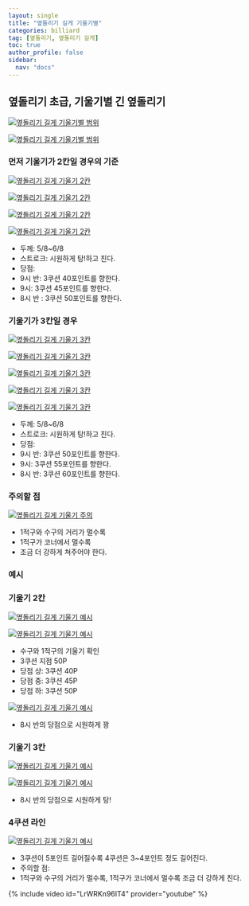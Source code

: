 ```yaml
---
layout: single
title: "옆돌리기 길게 기울기별"
categories: billiard
tag: [옆돌리기, 옆돌리기 길게] 
toc: true
author_profile: false
sidebar:
  nav: "docs"
---
```


## 옆돌리기 초급, 기울기별 긴 옆돌리기
[![옆돌리기 길게 기울기별 범위](/images/옆돌리기_길게_기울기_범위1.png)](/images/옆돌리기_길게_기울기_범위1.png)

[![옆돌리기 길게 기울기별 범위](/images/옆돌리기_길게_기울기_범위2.png)](/images/옆돌리기_길게_기울기_범위2.png)
### 먼저 기울기가 2칸일 경우의 기준
[![옆돌리기 길게 기울기 2칸](/images/옆돌리기_길게_기울기_2칸1.png)](/images/옆돌리기_길게_기울기_2칸1.png)

[![옆돌리기 길게 기울기 2칸](/images/옆돌리기_길게_기울기_2칸2.png)](/images/옆돌리기_길게_기울기_2칸2.png)

[![옆돌리기 길게 기울기 2칸](/images/옆돌리기_길게_기울기_2칸3.png)](/images/옆돌리기_길게_기울기_2칸3.png)

[![옆돌리기 길게 기울기 2칸](/images/옆돌리기_길게_기울기_2칸4.png)](/images/옆돌리기_길게_기울기_2칸4.png)
- 두께: 5/8~6/8
- 스트로크: 시원하게 탕!하고 친다.
- 당점:
- 9시 반: 3쿠션 40포인트를 향한다.
- 9시:  3쿠션 45포인트를 향한다.
- 8시 반 : 3쿠션 50포인트를 향한다.

### 기울기가 3칸일 경우
[![옆돌리기 길게 기울기 3칸](/images/옆돌리기_길게_기울기_3칸1.png)](/images/옆돌리기_길게_기울기_3칸1.png)

[![옆돌리기 길게 기울기 3칸](/images/옆돌리기_길게_기울기_3칸2.png)](/images/옆돌리기_길게_기울기_3칸2.png)

[![옆돌리기 길게 기울기 3칸](/images/옆돌리기_길게_기울기_3칸3.png)](/images/옆돌리기_길게_기울기_3칸3.png)

[![옆돌리기 길게 기울기 3칸](/images/옆돌리기_길게_기울기_3칸4.png)](/images/옆돌리기_길게_기울기_3칸4.png)

[![옆돌리기 길게 기울기 3칸](/images/옆돌리기_길게_기울기_3칸5.png)](/images/옆돌리기_길게_기울기_3칸5.png)
- 두께: 5/8~6/8
- 스트로크: 시원하게 탕!하고 친다.
- 당점:
- 9시 반: 3쿠션 50포인트를 향한다.
- 9시: 3쿠션 55포인트를 향한다.
- 8시 반: 3쿠션 60포인트를 향한다.

### 주의할 점 
[![옆돌리기 길게 기울기 주의](/images/옆돌리기_길게_기울기_주의.png)](/images/옆돌리기_길게_기울기_주의.png)
* 1적구와 수구의 거리가 멀수록 
* 1적구가 코너에서 멀수록 
* 조금 더 강하게 쳐주어야 한다.

### 예시

### 기울기 2칸
[![옆돌리기 길게 기울기 예시](/images/옆돌리기_길게_기울기_예시1.png)](/images/옆돌리기_길게_기울기_예시1.png)

[![옆돌리기 길게 기울기 예시](/images/옆돌리기_길게_기울기_예시2.png)](/images/옆돌리기_길게_기울기_예시2.png)
- 수구와 1적구의 기울기 확인 
- 3쿠션 지점 50P 
- 당점 상: 3쿠션 40P
- 당점 중: 3쿠션 45P
- 당점 하: 3쿠션 50P

[![옆돌리기 길게 기울기 예시](/images/옆돌리기_길게_기울기_예시3.png)](/images/옆돌리기_길게_기울기_예시3.png)
- 8시 반의 당점으로 시원하게 꽝

### 기울기 3칸
[![옆돌리기 길게 기울기 예시](/images/옆돌리기_길게_기울기_예시4.png)](/images/옆돌리기_길게_기울기_예시4.png)

[![옆돌리기 길게 기울기 예시](/images/옆돌리기_길게_기울기_예시5.png)](/images/옆돌리기_길게_기울기_예시5.png)
- 8시 반의 당점으로 시원하게 탕!

### 4쿠션 라인
[![옆돌리기 길게 기울기 예시](/images/옆돌리기_길게_기울기_4쿠션.png)](/images/옆돌리기_길게_기울기_4쿠션.png)
- 3쿠션이 5포인트 길어질수록 4쿠션은 3~4포인트 정도 길어진다.
- 주의할 점:
- 1적구와 수구의 거리가 멀수록, 1적구가 코너에서 멀수록 조금 더 강하게 친다.

{% include video id="LrWRKn96IT4" provider="youtube" %}
